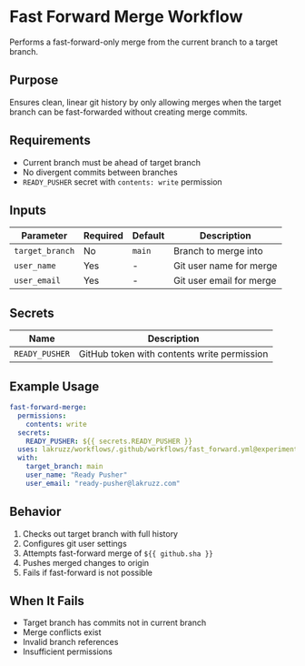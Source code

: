 # Fast Forward Merge Workflow

Performs a fast-forward-only merge from the current branch to a target branch.

## Purpose

Ensures clean, linear git history by only allowing merges when the target branch can be fast-forwarded without creating merge commits.

## Requirements

- Current branch must be ahead of target branch
- No divergent commits between branches
- `READY_PUSHER` secret with `contents: write` permission

## Inputs

| Parameter | Required | Default | Description |
|-----------|----------|---------|-------------|
| `target_branch` | No | `main` | Branch to merge into |
| `user_name` | Yes | - | Git user name for merge |
| `user_email` | Yes | - | Git user email for merge |

## Secrets

| Name | Description |
|------|-------------|
| `READY_PUSHER` | GitHub token with contents write permission |

## Example Usage

```yaml
fast-forward-merge:
  permissions:
    contents: write
  secrets:
    READY_PUSHER: ${{ secrets.READY_PUSHER }}
  uses: lakruzz/workflows/.github/workflows/fast_forward.yml@experimental
  with:
    target_branch: main
    user_name: "Ready Pusher"
    user_email: "ready-pusher@lakruzz.com"
```

## Behavior

1. Checks out target branch with full history
2. Configures git user settings
3. Attempts fast-forward merge of `${{ github.sha }}`
4. Pushes merged changes to origin
5. Fails if fast-forward is not possible

## When It Fails

- Target branch has commits not in current branch
- Merge conflicts exist
- Invalid branch references
- Insufficient permissions
